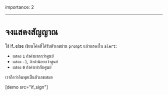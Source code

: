 importance: 2

---

# จงแสดงสัญญาณ

ใช้ if..else เขียนโค้ดที่ได้รับตัวเลขผ่าน `prompt` แล้วแสดงใน `alert`:

- แสดง `1` ถ้าค่ามากกว่าศูนย์
- แสดง `-1`, ถ้าค่าน้อยกว่าศูนย์
- แสดง `0` ถ้าค่าเท่ากับศูนย์

เราถือว่าอินพุตเป็นตัวเลขเสมอ

[demo src="if_sign"]
